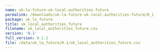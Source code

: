 ```yaml
---
name: uk-la-future-uk-local-authorities-future
permalink: /downloads/uk-la-future-uk-local-authorities-future/0_1
package: uk_la_future
title: uk_local_authorities_future
filename: uk_local_authorities_future.csv
version: '0.1'
full_version: 0.1.1
file: /data/uk_la_future/0.1/uk_local_authorities_future.csv
---
```

